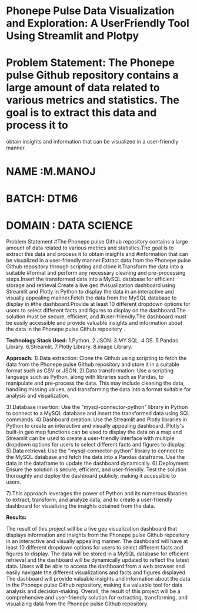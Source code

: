 # Phonepe Pulse Data Visualization and Exploration: A UserFriendly Tool Using Streamlit and Plotpy

# Problem Statement: The Phonepe pulse Github repository contains a large amount of data related to various metrics and statistics. The goal is to extract this data and process it to 
 obtain insights and information that can be visualized in a user-friendly manner.

# NAME :M.MANOJ

# BATCH: DTM6

# DOMAIN : DATA SCIENCE

 Problem Statement
#The Phonepe pulse Github repository contains a large amount of data related to various metrics and statistics.The goal is to extract this data and process it to obtain insights and     #information that can be visualized in a user-friendly manner.Extract data from the Phonepe pulse Github repository through scripting and clone it.Transform the data into a suitable     #format and perform any necessary cleaning and pre-processing steps.Insert the transformed data into a MySQL database for efficient storage and retrieval.Create a live geo    #visualization  dashboard using Streamlit and Plotly in Python to display the data in an interactive and visually appealing manner.Fetch the data from the MySQL database to display in #the  dashboard.Provide at least 10 different dropdown options for users to select different facts and figures to display on the dashboard.The solution must be secure, efficient, and #user-friendly.The dashboard must be easily accessible and provide valuable insights and information about the data in the Phonepe pulse Github repository
     .
     
**Technology Stack Used:**
1.Python.
2.JSON.
3.MY SQL.
4.OS.
5.Pandas Library.
6.Streamlit.
7.Plotly Library.
8.image Library.

**Approach:**
1).Data extraction: Clone the Github using scripting to fetch the data from the Phonepe pulse Github repository and store it in a suitable format such as CSV or JSON.
2).Data transformation: Use a scripting language such as Python, along with libraries such as Pandas, to manipulate and pre-process the data. This may include cleaning the data, handling missing values, and transforming the data into a format suitable for analysis and visualization.

3).Database insertion: Use the "mysql-connector-python" library in Python to connect to a MySQL database and insert the transformed data using SQL commands.
4).Dashboard creation: Use the Streamlit and Plotly libraries in Python to create an interactive and visually appealing dashboard. Plotly's built-in geo map functions can be used to display the data on a map and Streamlit can be used to create a user-friendly interface with multiple dropdown options for users to select different facts and figures to display.
5).Data retrieval: Use the "mysql-connector-python" library to connect to the MySQL database and fetch the data into a Pandas dataframe. Use the data in the dataframe to update the dashboard dynamically.
6).Deployment: Ensure the solution is secure, efficient, and user-friendly. Test the solution thoroughly and deploy the dashboard publicly, making it accessible to users.

7).This approach leverages the power of Python and its numerous libraries to extract, transform, and analyze data, and to create a user-friendly dashboard for visualizing the insights obtained from the data.

**Results:**

The result of this project will be a live geo visualization dashboard that displays
information and insights from the Phonepe pulse Github repository in an interactive
and visually appealing manner. The dashboard will have at least 10 different
dropdown options for users to select different facts and figures to display. The data
will be stored in a MySQL database for efficient retrieval and the dashboard will be
dynamically updated to reflect the latest data.
Users will be able to access the dashboard from a web browser and easily navigate
the different visualizations and facts and figures displayed. The dashboard will
provide valuable insights and information about the data in the Phonepe pulse
Github repository, making it a valuable tool for data analysis and decision-making.
Overall, the result of this project will be a comprehensive and user-friendly solution
for extracting, transforming, and visualizing data from the Phonepe pulse Github
repository.
